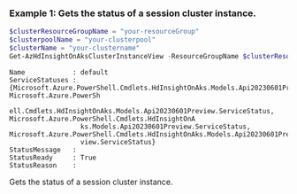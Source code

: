 ### Example 1: Gets the status of a session cluster instance.
```powershell
$clusterResourceGroupName = "your-resourceGroup"
$clusterpoolName = "your-clusterpool"
$clusterName = "your-clustername"
Get-AzHdInsightOnAksClusterInstanceView -ResourceGroupName $clusterResourceGroupName -ClusterName $clusterName -ClusterPoolName $clusterpoolName
```

```output
Name            : default
ServiceStatuses : {Microsoft.Azure.PowerShell.Cmdlets.HdInsightOnAks.Models.Api20230601Preview.ServiceStatus, Microsoft.Azure.PowerSh
                  ell.Cmdlets.HdInsightOnAks.Models.Api20230601Preview.ServiceStatus, Microsoft.Azure.PowerShell.Cmdlets.HdInsightOnA
                  ks.Models.Api20230601Preview.ServiceStatus, Microsoft.Azure.PowerShell.Cmdlets.HdInsightOnAks.Models.Api20230601Pre
                  view.ServiceStatus}
StatusMessage   :
StatusReady     : True
StatusReason    :
```

Gets the status of a session cluster instance.
